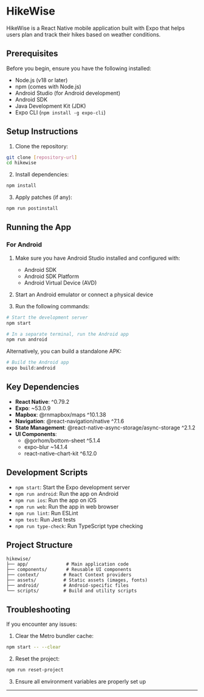 # HikeWise

HikeWise is a React Native mobile application built with Expo that helps users plan and track their hikes based on weather conditions.

## Prerequisites

Before you begin, ensure you have the following installed:
- Node.js (v18 or later)
- npm (comes with Node.js)
- Android Studio (for Android development)
- Android SDK
- Java Development Kit (JDK)
- Expo CLI (`npm install -g expo-cli`)

## Setup Instructions

1. Clone the repository:
```bash
git clone [repository-url]
cd hikewise
```

2. Install dependencies:
```bash
npm install
```

3. Apply patches (if any):
```bash
npm run postinstall
```

## Running the App

### For Android

1. Make sure you have Android Studio installed and configured with:
   - Android SDK
   - Android SDK Platform
   - Android Virtual Device (AVD)

2. Start an Android emulator or connect a physical device

3. Run the following commands:
```bash
# Start the development server
npm start

# In a separate terminal, run the Android app
npm run android
```

Alternatively, you can build a standalone APK:
```bash
# Build the Android app
expo build:android
```

## Key Dependencies

- **React Native**: ^0.79.2
- **Expo**: ~53.0.9
- **Mapbox**: @rnmapbox/maps ^10.1.38
- **Navigation**: @react-navigation/native ^7.1.6
- **State Management**: @react-native-async-storage/async-storage ^2.1.2
- **UI Components**: 
  - @gorhom/bottom-sheet ^5.1.4
  - expo-blur ~14.1.4
  - react-native-chart-kit ^6.12.0

## Development Scripts

- `npm start`: Start the Expo development server
- `npm run android`: Run the app on Android
- `npm run ios`: Run the app on iOS
- `npm run web`: Run the app in web browser
- `npm run lint`: Run ESLint
- `npm test`: Run Jest tests
- `npm run type-check`: Run TypeScript type checking

## Project Structure

```
hikewise/
├── app/              # Main application code
├── components/       # Reusable UI components
├── context/         # React Context providers
├── assets/          # Static assets (images, fonts)
├── android/         # Android-specific files
└── scripts/         # Build and utility scripts
```

## Troubleshooting

If you encounter any issues:

1. Clear the Metro bundler cache:
```bash
npm start -- --clear
```

2. Reset the project:
```bash
npm run reset-project
```

3. Ensure all environment variables are properly set up

****